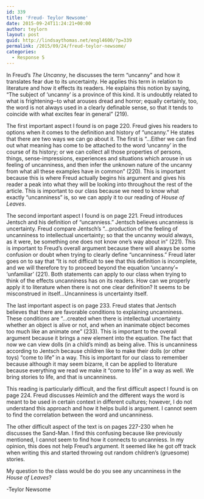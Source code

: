 ```yaml
---
id: 339
title: 'Freud- Teylor Newsome'
date: 2015-09-24T11:24:21+00:00
author: teylorn
layout: post
guid: http://lindsaythomas.net/engl4600/?p=339
permalink: /2015/09/24/freud-teylor-newsome/
categories:
  - Response 5
---
```

In Freud’s _The Uncanny_, he discusses the term “uncanny” and how it translates fear due to its uncertainty. He applies this term in relation to literature and how it effects its readers. He explains this notion by saying, “The subject of ‘uncanny’ is a province of this kind. It is undoubtly related to what is frightening─to what arouses dread and horror; equally certainly, too, the word is not always used in a clearly definable sense, so that it tends to coincide with what excites fear in general” (219).

The first important aspect I found is on page 220. Freud gives his readers to options when it comes to the definition and history of “uncanny.” He states that there are two ways we can go about it. The first is “&#8230;Either we can find out what meaning has come to be attached to the word ‘uncanny’ in the course of its history; or we can collect all those properties of persons, things, sense-impressions, experiences and situations which arouse in us feeling of uncanniness, and then infer the unknown nature of the uncanny from what all these examples have in common” (220). This is important because this is where Freud actually begins his argument and gives his reader a peak into what they will be looking into throughout the rest of the article. This is important to our class because we need to know what exactly “uncanniness” is, so we can apply it to our reading of _House of Leaves_.

The second important aspect I found is on page 221. Freud introduces Jentsch and his definition of “uncanniess.” Jentsch believes uncanniess is uncertainty. Freud compare Jentsch’s “&#8230;production of the feeling of uncanniness to intellectual uncertainty; so that the uncanny would always, as it were, be something one does not know one’s way about in” (221). This is important to Freud’s overall argument because there will always be some confusion or doubt when trying to clearly define “uncanniness.” Freud later goes on to say that “It is not difficult to see that this definition is incomplete, and we will therefore try to proceed beyond the equation ‘uncanny’= ‘unfamiliar’ (221). Both statements can apply to our class when trying to think of the effects uncanniness has on its readers. How can we properly apply it to literature when there is not one clear definition? It seems to be misconstrued in itself&#8230;Uncanniness is uncertainty itself.

The last important aspect is on page 233. Freud states that Jentsch believes that there are favorable conditions to explaining uncanniness. These conditions are “&#8230;created when there is intellectual uncertainty whether an object is alive or not, and when an inanimate object becomes too much like an animate one” (233). This is important to the overall argument because it brings a new element into the equation. The fact that now we can view dolls (in a child’s mind) as being alive. This is uncanniness according to Jentsch because children like to make their dolls (or other toys) “come to life” in a way. This is important for our class to remember because although it may seem bizarre, it can be applied to literature because everything we read we make it “come to life” in a way as well. We bring stories to life, and that is uncanniness.

This reading is particularly difficult, and the first difficult aspect I found is on page 224. Freud discusses _Heimlich_ and the different ways the word is meant to be used in certain context in different cultures; however, I do not understand this approach and how it helps build is argument. I cannot seem to find the correlation between the word and uncanniness.

The other difficult aspect of the text is on pages 227-230 when he discusses the Sand-Man. I find this confusing because like previously mentioned, I cannot seem to find how it connects to uncanniess. In my opinion, this does not help Freud’s argument. It seemed like he got off track when writing this and started throwing out random children’s (gruesome) stories.

My question to the class would be do you see any uncanniness in the _House of Leaves_?

-Teylor Newsome